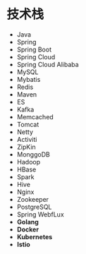 # 技术栈
- Java
- Spring
- Spring Boot
- Spring Cloud
- Spring Cloud Alibaba
- MySQL
- Mybatis
- Redis
- Maven
- ES
- Kafka
- Memcached
- Tomcat
- Netty
- Activiti
- ZipKin
- MonggoDB
- Hadoop
- HBase
- Spark
- Hive
- Nginx 
- Zookeeper
- PostgreSQL 
- Spring WebfLux
- **Golang**
- **Docker**
- **Kubernetes**
- **Istio**
